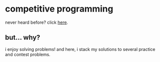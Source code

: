 # competitive programming
never heard before? click [here](https://www.wikiwand.com/en/Competitive_programming).

## but... why?
i enjoy solving problems! and here, i stack my solutions to several practice and contest problems.
